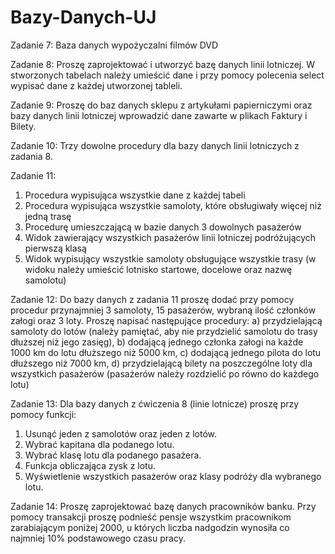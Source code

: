 # Bazy-Danych-UJ

Zadanie 7:
Baza danych wypożyczalni filmów DVD

Zadanie 8:
Proszę zaprojektować i utworzyć bazę danych linii lotniczej. W stworzonych tabelach należy umieścić dane i przy pomocy polecenia select wypisać dane z każdej utworzonej tableli.

Zadanie 9:
Proszę do baz danych sklepu z artykułami papierniczymi oraz bazy danych linii lotniczej wprowadzić dane zawarte w plikach Faktury i Bilety. 

Zadanie 10:
Trzy dowolne procedury dla bazy danych linii lotniczych z zadania 8.

Zadanie 11:
  1. Procedura wypisująca wszystkie dane z każdej tabeli
  2. Procedura wypisująca wszystkie samoloty, które obsługiwały więcej niż jedną trasę
  3. Procedurę umieszczającą w bazie danych 3 dowolnych pasażerów
  4. Widok zawierający wszystkich pasażerów linii lotniczej podróżujących pierwszą klasą
  5. Widok wypisujący wszystkie samoloty obsługujące wszystkie trasy (w widoku należy umieścić lotnisko startowe, docelowe oraz nazwę samolotu)
  
Zadanie 12:
Do bazy danych z zadania 11 proszę dodać przy pomocy procedur przynajmniej 3 samoloty, 15 pasażerów, wybraną ilość członków załogi oraz 3 loty.
Proszę napisać następujące procedury:
  a) przydzielającą samoloty do lotów (należy pamiętać, aby nie przydzielić samolotu do trasy dłuższej niż jego zasięg),
  b) dodającą jednego członka załogi na każde 1000 km do lotu dłuższego niż 5000 km,
  c) dodającą jednego pilota do lotu dłuższego niż 7000 km,
  d) przydzielającą bilety na poszczególne loty dla wszystkich pasażerów (pasażerów należy rozdzielić po równo do każdego lotu)
  
 Zadanie 13:
 Dla bazy danych z ćwiczenia 8 (linie lotnicze) proszę przy pomocy funkcji:
  1. Usunąć jeden z samolotów oraz jeden z lotów.
  2. Wybrać kapitana dla podanego lotu.
  3. Wybrać klasę lotu dla podanego pasażera.
  4. Funkcja obliczająca zysk z lotu.
  5. Wyświetlenie wszystkich pasażerów oraz klasy podróży dla wybranego lotu.
  
Zadanie 14:
Proszę zaprojektować bazę danych pracowników banku. Przy pomocy transakcji proszę podnieść pensje wszystkim pracownikom zarabiającym poniżej 2000, u których liczba nadgodzin wynosiła co najmniej 10% podstawowego czasu pracy.
